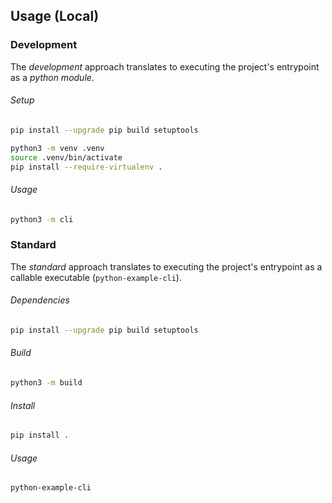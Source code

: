 ## Usage (Local)

### Development

The *development* approach translates to executing the project's 
entrypoint as a *python module*.

###### Setup

```bash
pip install --upgrade pip build setuptools

python3 -m venv .venv
source .venv/bin/activate
pip install --require-virtualenv .
```

###### Usage

```bash
python3 -m cli
```

### Standard

The *standard* approach translates to executing the project's 
entrypoint as a callable executable (`python-example-cli`).

###### Dependencies 

```bash
pip install --upgrade pip build setuptools
```

###### Build

```bash
python3 -m build
```

###### Install 

```bash
pip install .
```

###### Usage

```bash
python-example-cli
```
